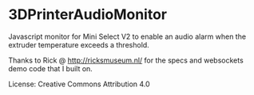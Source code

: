 # 3DPrinterAudioMonitor
Javascript monitor for Mini Select V2 to enable an audio alarm when the extruder temperature exceeds a threshold.

Thanks to Rick @ http://ricksmuseum.nl/ for the specs and websockets demo code that I built on.

License: Creative Commons Attribution 4.0
